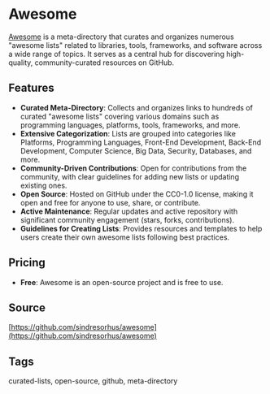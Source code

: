 # Awesome

[Awesome](https://github.com/sindresorhus/awesome) is a meta-directory that curates and organizes numerous "awesome lists" related to libraries, tools, frameworks, and software across a wide range of topics. It serves as a central hub for discovering high-quality, community-curated resources on GitHub.

## Features
- **Curated Meta-Directory**: Collects and organizes links to hundreds of curated "awesome lists" covering various domains such as programming languages, platforms, tools, frameworks, and more.
- **Extensive Categorization**: Lists are grouped into categories like Platforms, Programming Languages, Front-End Development, Back-End Development, Computer Science, Big Data, Security, Databases, and more.
- **Community-Driven Contributions**: Open for contributions from the community, with clear guidelines for adding new lists or updating existing ones.
- **Open Source**: Hosted on GitHub under the CC0-1.0 license, making it open and free for anyone to use, share, or contribute.
- **Active Maintenance**: Regular updates and active repository with significant community engagement (stars, forks, contributions).
- **Guidelines for Creating Lists**: Provides resources and templates to help users create their own awesome lists following best practices.

## Pricing
- **Free**: Awesome is an open-source project and is free to use.

## Source
[https://github.com/sindresorhus/awesome](https://github.com/sindresorhus/awesome)

## Tags
curated-lists, open-source, github, meta-directory
